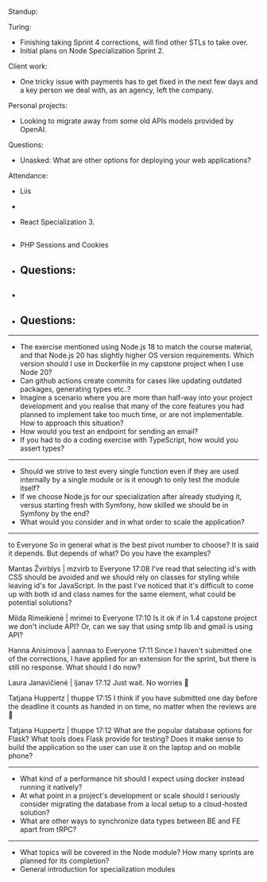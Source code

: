 Standup:

  Turing:
  - Finishing taking Sprint 4 corrections, will find other STLs to take over.
  - Initial plans on Node Specialization Sprint 2.

  Client work:
  - One tricky issue with payments has to get fixed in the next few days and a key person we deal with, as an agency, left the company.

  Personal projects:
  - Looking to migrate away from some old APIs models provided by OpenAI.


Questions:
  - Unasked: What are other options for deploying your web applications?

Attendance:
  - Liis
  -

- React Specialization 3.

##

- PHP Sessions and Cookies
- Questions:
  -

##

-
- Questions:
  -

---

- The exercise mentioned using Node.js 18 to match the course material, and that Node.js 20 has slightly higher OS version requirements. Which version should I use in Dockerfile in my capstone project when I use Node 20?
- Can github actions create commits for cases like updating outdated packages, generating types etc..?
- Imagine a scenario where you are more than half-way into your project development and you realise that  many of the core features you had planned to implement take too much time, or are not implementable. How to approach this situation?
- How would you test an endpoint for sending an email?
- If you had to do a coding exercise with TypeScript, how would you assert types?

---

- Should we strive to test every single function even if they are used internally by a single module or is it enough to only test the module itself?
- If we choose Node.js for our specialization after already studying it, versus starting fresh with Symfony, how skilled we should be in Symfony by the end?
- What would you consider and in what order to scale the application?

---

to  Everyone
So in general what is the best pivot number to choose?  It is said it depends. But depends of what? Do you have the examples?

Mantas Žvirblys | mzvirb  to  Everyone 17:08
I've read that selecting id's with CSS should be avoided and we should rely on classes for styling while leaving id's for JavaScript. In the past I've noticed that it's difficult to come up with both id and class names for the same element, what could be potential solutions?

Milda Rimeikienė | mrimei  to  Everyone 17:10
Is it ok if in 1.4 capstone project we don't include API? Or, can we say that using smtp lib and gmail is using API?

Hanna Anisimova | aannaa  to  Everyone 17:11
Since I haven't submitted one of the corrections, I have applied for an extension for the sprint, but there is still no response. What should I do now?

Laura Janavičienė | ljanav 17:12
Just wait. No worries 🙂

Tatjana Huppertz | thuppe 17:15
I think if you have submitted one day before the deadline it counts as handed in on time, no matter when the reviews are 🙂

Tatjana Huppertz | thuppe 17:12
What are the popular database options for Flask? What tools does Flask provide for testing? Does it make sense to build the application so the user can use it on the laptop and on mobile phone?

---

- What kind of a performance hit should I expect using docker instead running it natively?
- At what point in a project's development or scale should I seriously consider migrating the database from a local setup to a cloud-hosted solution?
- What are other ways to synchronize data types between BE and FE apart from tRPC?


---

- What topics will be covered in the Node module? How many sprints are planned for its completion?
- General introduction for specialization modules
